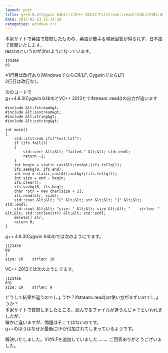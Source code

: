 ```yaml
---
layout: post
title: g++4.8.3(Cygwin 64bit)とVC++ 2013とでifstream::read()の出力が違います
date: 2015-02-23 15:14:29
categories: windows c++
---
```

<p>本家サイトで英語で質問したものの、英語が苦手＆現状回答が得られず、日本語で質問いたします。<br>
test.txtというのが次のようになっています。</p>

```
123456
89
```

<p>※1行目は改行あり(WindowsでならCR/LF, CygwinでならLF)<br>
2行目は改行なし</p>

<p>次のコードで<br>
g++4.8.3(Cygwin 64bit)とVC++ 2013とでifstream::read()の出力が違います</p>

```
#include &lt;fstream&gt;
#include &lt;iostream&gt;
#include &lt;string&gt;
#include &lt;cstring&gt;

int main()
{
    std::ifstream ifs("test.txt");
    if (ifs.fail())
    {
        std::cerr &lt;&lt; "failed." &lt;&lt; std::endl;
        return -1;
    }
    int begin = static_cast&lt;int&gt;(ifs.tellg());
    ifs.seekg(0, ifs.end);
    int end = static_cast&lt;int&gt;(ifs.tellg());
    int size = end - begin;
    ifs.clear();
    ifs.seekg(0, ifs.beg);
    char *str = new char[size + 1];
    ifs.read(str, size);
    std::cout &lt;&lt; "[" &lt;&lt; str &lt;&lt; "]" &lt;&lt; std::endl;
    std::cout &lt;&lt; "size: " &lt;&lt; size &lt;&lt; "    strlen: " &lt;&lt; std::strlen(str) &lt;&lt; std::endl;
    delete[] str;
    return 0;
} 
```

<p>g++ 4.8.3(Cygwin 64bit)では次のようにでます。</p>

```
[123456
89
]
size: 10    strlen: 10
```

<p>VC++ 2013では次のようにでます。</p>

```
[123456
89]
size: 10    strlen: 9
```

<p>どうして結果が違うのでしょうか？ifstream::read()の使い方がまずいのでしょうか？<br>
本家サイトで質問しましたところ、読んでるファイルが違うんじゃ？といわれましたが、<br>
確かに違いますが、問題はそこではないのです。<br>
g++のほうはなぜか最後にLFが付加されてしまっているようです。</p>

<p>解決いたしました。ViがLFを追加していました……。ご回答ありがとうございました。</p>
